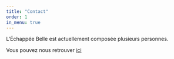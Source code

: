 ```yaml
---
title: "Contact"
order: 1
in_menu: true
---
```

L'Échappée Belle est actuellement composée plusieurs personnes.

Vous pouvez nous retrouver [ici](https://grenoble.fr) 
